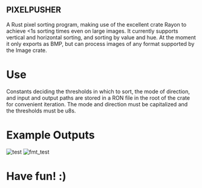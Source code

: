 ## PIXELPUSHER
A Rust pixel sorting program, making use of the excellent crate Rayon to achieve 
<1s sorting times even on large images. It currently supports vertical and 
horizontal sorting, and sorting by value and hue. At the moment it only exports 
as BMP, but can process images of any format supported by the Image crate. 

# Use
Constants deciding the thresholds in which to sort, the mode of direction, and input and output paths are stored in a RON file in the root of the crate for convenient
iteration. The mode and direction must be capitalized and the thresholds must be u8s.

# Example Outputs
![test](https://github.com/FayCarsons/pixelpusher/assets/95594152/f4e006d0-dd37-42a4-bb1f-212873738fc8)
![fmt_test](https://github.com/FayCarsons/pixelpusher/assets/95594152/f14f5e26-a6ed-4f56-87a1-6822eb5cab50)

# Have fun! :)
